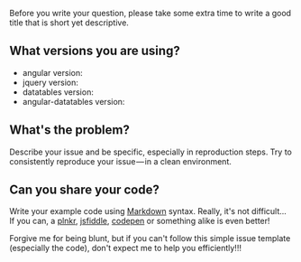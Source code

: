 Before you write your question, please take some extra time to write a good title that is short yet descriptive.

## What versions you are using?

- angular version:
- jquery version:
- datatables version: 
- angular-datatables version:

## What's the problem?

Describe your issue and be specific, especially in reproduction steps.
Try to consistently reproduce your issue — in a clean environment.

## Can you share your code?

Write your example code using [Markdown](https://help.github.com/articles/github-flavored-markdown) syntax. Really, it's not difficult...
If you can, a [plnkr](http://plnkr.co/), [jsfiddle](https://jsfiddle.net/), [codepen](http://codepen.io/) or something alike is even better!

Forgive me for being blunt, but if you can't follow this simple issue template (especially the code), don't expect me to help you efficiently!!! 
